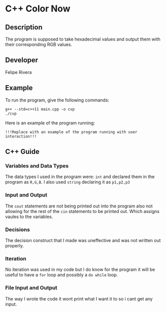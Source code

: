 # C++ Color Now

## Description

The program is supposed to take hexadecimal values and output them with their corresponding RGB values.

## Developer

Felipe Rivera

## Example

To run the program, give the following commands:

```
g++ --std=c++11 main.cpp -o cvp
./cvp
```

Here is an example of the program running:

```
!!!Replace with an example of the program running with user interaction!!!
```

## C++ Guide

### Variables and Data Types

The data types I used in the program were: `int` and declared them in the program as `R,G,B`. I also used `string` declaring it as `p1,p2,p3`

### Input and Output

The `cout` statements are not being printed out into the program also not allowing for the rest of the `cin` statements to be printed out. Which assigns vaules to the variables.

### Decisions

The decision construct that I made was uneffective and was not written out properly.

### Iteration

No iteration was used in my code but I do know for the program it will be useful to have a `for` loop and possibly a `do while` loop.

### File Input and Output

The way I wrote the code it wont print what I want it to so i cant get any input.